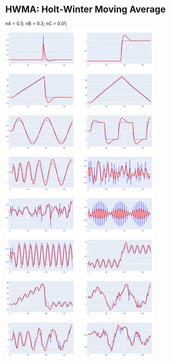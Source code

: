 # HWMA: Holt-Winter Moving Average
nA = 0.5; nB = 0.3; nC = 0.01;

![Alt text](./img/HWMA_chart.svg)